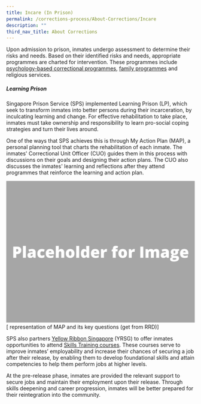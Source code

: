 ```yaml
---
title: Incare (In Prison)
permalink: /corrections-process/About-Corrections/Incare
description: ""
third_nav_title: About Corrections
---
```

Upon admission to prison, inmates undergo assessment to determine their risks and needs. Based on their identified risks and needs, appropriate programmes are charted for intervention. These programmes include [psychology-based correctional programmes](/corrections-process/programmes/psychology-programmes), [family programmes](/corrections-process/programmes/family-programmes) and religious services.

##### Learning Prison
Singapore Prison Service (SPS) implemented Learning Prison (LP), which seek to transform inmates into better persons during their incarceration, by inculcating learning and change. For effective rehabilitation to take place, inmates must take ownership and responsibility to learn pro-social coping strategies and turn their lives around. 

One of the ways that SPS achieves this is through My Action Plan (MAP), a personal planning tool that charts the rehabilitation of each inmate. The inmates' Correctional Unit Officer (CUO) guides them in this process with discussions on their goals and designing their action plans. The CUO also discusses the inmates' learning and reflections after they attend programmes that reinforce the learning and action plan.  

![](/images/Placeholder%20for%20Image.png)
[ representation of MAP and its key questions (get from RRD)]

SPS also partners [Yellow Ribbon Singapore](https://www.yellowribbon.gov.sg/) (YRSG) to offer inmates opportunities to attend [Skills Training courses](/corrections-process/programmes/vocational-skills-training). These courses serve to improve inmates’ employability and increase their chances of securing a job after their release, by enabling them to develop foundational skills and attain competencies to help them perform jobs at higher levels.

At the pre-release phase, inmates are provided the relevant support to secure jobs and maintain their employment upon their release. Through skills deepening and career progression, inmates will be better prepared for their reintegration into the community.